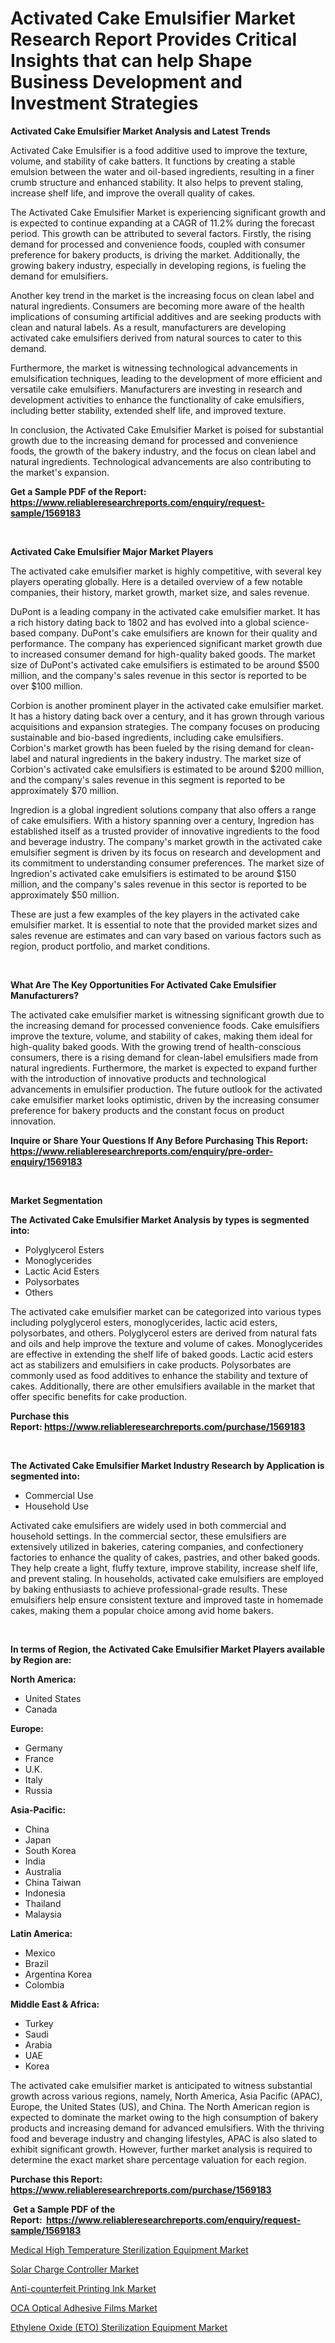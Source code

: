 <p><h1>Activated Cake Emulsifier Market Research Report Provides Critical Insights that can help Shape Business Development and Investment Strategies</h1></p><p><strong>Activated Cake Emulsifier Market Analysis and Latest Trends</strong></p>
<p><p>Activated Cake Emulsifier is a food additive used to improve the texture, volume, and stability of cake batters. It functions by creating a stable emulsion between the water and oil-based ingredients, resulting in a finer crumb structure and enhanced stability. It also helps to prevent staling, increase shelf life, and improve the overall quality of cakes.</p><p>The Activated Cake Emulsifier Market is experiencing significant growth and is expected to continue expanding at a CAGR of 11.2% during the forecast period. This growth can be attributed to several factors. Firstly, the rising demand for processed and convenience foods, coupled with consumer preference for bakery products, is driving the market. Additionally, the growing bakery industry, especially in developing regions, is fueling the demand for emulsifiers.</p><p>Another key trend in the market is the increasing focus on clean label and natural ingredients. Consumers are becoming more aware of the health implications of consuming artificial additives and are seeking products with clean and natural labels. As a result, manufacturers are developing activated cake emulsifiers derived from natural sources to cater to this demand.</p><p>Furthermore, the market is witnessing technological advancements in emulsification techniques, leading to the development of more efficient and versatile cake emulsifiers. Manufacturers are investing in research and development activities to enhance the functionality of cake emulsifiers, including better stability, extended shelf life, and improved texture.</p><p>In conclusion, the Activated Cake Emulsifier Market is poised for substantial growth due to the increasing demand for processed and convenience foods, the growth of the bakery industry, and the focus on clean label and natural ingredients. Technological advancements are also contributing to the market's expansion.</p></p>
<p><strong>Get a Sample PDF of the Report:&nbsp; <a href="https://www.reliableresearchreports.com/enquiry/request-sample/1569183">https://www.reliableresearchreports.com/enquiry/request-sample/1569183</a></strong></p>
<p>&nbsp;</p>
<p><strong>Activated Cake Emulsifier Major Market Players</strong></p>
<p><p>The activated cake emulsifier market is highly competitive, with several key players operating globally. Here is a detailed overview of a few notable companies, their history, market growth, market size, and sales revenue.</p><p>DuPont is a leading company in the activated cake emulsifier market. It has a rich history dating back to 1802 and has evolved into a global science-based company. DuPont's cake emulsifiers are known for their quality and performance. The company has experienced significant market growth due to increased consumer demand for high-quality baked goods. The market size of DuPont's activated cake emulsifiers is estimated to be around $500 million, and the company's sales revenue in this sector is reported to be over $100 million.</p><p>Corbion is another prominent player in the activated cake emulsifier market. It has a history dating back over a century, and it has grown through various acquisitions and expansion strategies. The company focuses on producing sustainable and bio-based ingredients, including cake emulsifiers. Corbion's market growth has been fueled by the rising demand for clean-label and natural ingredients in the bakery industry. The market size of Corbion's activated cake emulsifiers is estimated to be around $200 million, and the company's sales revenue in this segment is reported to be approximately $70 million.</p><p>Ingredion is a global ingredient solutions company that also offers a range of cake emulsifiers. With a history spanning over a century, Ingredion has established itself as a trusted provider of innovative ingredients to the food and beverage industry. The company's market growth in the activated cake emulsifier segment is driven by its focus on research and development and its commitment to understanding consumer preferences. The market size of Ingredion's activated cake emulsifiers is estimated to be around $150 million, and the company's sales revenue in this sector is reported to be approximately $50 million.</p><p>These are just a few examples of the key players in the activated cake emulsifier market. It is essential to note that the provided market sizes and sales revenue are estimates and can vary based on various factors such as region, product portfolio, and market conditions.</p></p>
<p>&nbsp;</p>
<p><strong>What Are The Key Opportunities For Activated Cake Emulsifier Manufacturers?</strong></p>
<p><p>The activated cake emulsifier market is witnessing significant growth due to the increasing demand for processed convenience foods. Cake emulsifiers improve the texture, volume, and stability of cakes, making them ideal for high-quality baked goods. With the growing trend of health-conscious consumers, there is a rising demand for clean-label emulsifiers made from natural ingredients. Furthermore, the market is expected to expand further with the introduction of innovative products and technological advancements in emulsifier production. The future outlook for the activated cake emulsifier market looks optimistic, driven by the increasing consumer preference for bakery products and the constant focus on product innovation.</p></p>
<p><strong>Inquire or Share Your Questions If Any Before Purchasing This Report: <a href="https://www.reliableresearchreports.com/enquiry/pre-order-enquiry/1569183">https://www.reliableresearchreports.com/enquiry/pre-order-enquiry/1569183</a></strong></p>
<p>&nbsp;</p>
<p><strong>Market Segmentation</strong></p>
<p><strong>The Activated Cake Emulsifier Market Analysis by types is segmented into:</strong></p>
<p><ul><li>Polyglycerol Esters</li><li>Monoglycerides</li><li>Lactic Acid Esters</li><li>Polysorbates</li><li>Others</li></ul></p>
<p><p>The activated cake emulsifier market can be categorized into various types including polyglycerol esters, monoglycerides, lactic acid esters, polysorbates, and others. Polyglycerol esters are derived from natural fats and oils and help improve the texture and volume of cakes. Monoglycerides are effective in extending the shelf life of baked goods. Lactic acid esters act as stabilizers and emulsifiers in cake products. Polysorbates are commonly used as food additives to enhance the stability and texture of cakes. Additionally, there are other emulsifiers available in the market that offer specific benefits for cake production.</p></p>
<p><strong>Purchase this Report:&nbsp;<a href="https://www.reliableresearchreports.com/purchase/1569183">https://www.reliableresearchreports.com/purchase/1569183</a></strong></p>
<p>&nbsp;</p>
<p><strong>The Activated Cake Emulsifier Market Industry Research by Application is segmented into:</strong></p>
<p><ul><li>Commercial Use</li><li>Household Use</li></ul></p>
<p><p>Activated cake emulsifiers are widely used in both commercial and household settings. In the commercial sector, these emulsifiers are extensively utilized in bakeries, catering companies, and confectionery factories to enhance the quality of cakes, pastries, and other baked goods. They help create a light, fluffy texture, improve stability, increase shelf life, and prevent staling. In households, activated cake emulsifiers are employed by baking enthusiasts to achieve professional-grade results. These emulsifiers help ensure consistent texture and improved taste in homemade cakes, making them a popular choice among avid home bakers.</p></p>
<p>&nbsp;</p>
<p><strong>In terms of Region, the Activated Cake Emulsifier Market Players available by Region are:</strong></p>
<p>
    <p> <strong> North America: </strong>
        <ul>
            <li>United States</li>
            <li>Canada</li>
        </ul>
        </p> 
    <p> <strong> Europe: </strong>
        <ul>
            <li>Germany</li>
            <li>France</li>
            <li>U.K.</li>
            <li>Italy</li>
            <li>Russia</li>
        </ul>
        </p> 
    <p> <strong> Asia-Pacific: </strong>
        <ul>
            <li>China</li>
            <li>Japan</li>
            <li>South Korea</li>
            <li>India</li>
            <li>Australia</li>
            <li>China Taiwan</li>
            <li>Indonesia</li>
            <li>Thailand</li>
            <li>Malaysia</li>
        </ul>
        </p> 
    <p> <strong> Latin America: </strong>
        <ul>
            <li>Mexico</li>
            <li>Brazil</li>
            <li>Argentina Korea</li>
            <li>Colombia</li>
        </ul>
        </p> 
    <p> <strong> Middle East & Africa: </strong>
        <ul>
            <li>Turkey</li>
            <li>Saudi</li>
            <li>Arabia</li>
            <li>UAE</li>
            <li>Korea</li>
        </ul>
    </p>
    </p>
<p><p>The activated cake emulsifier market is anticipated to witness substantial growth across various regions, namely, North America, Asia Pacific (APAC), Europe, the United States (US), and China. The North American region is expected to dominate the market owing to the high consumption of bakery products and increasing demand for advanced emulsifiers. With the thriving food and beverage industry and changing lifestyles, APAC is also slated to exhibit significant growth. However, further market analysis is required to determine the exact market share percentage valuation for each region.</p></p>
<p><strong>Purchase this Report: <a href="https://www.reliableresearchreports.com/purchase/1569183">https://www.reliableresearchreports.com/purchase/1569183</a></strong></p>
<p>&nbsp;<strong>Get a Sample PDF of the Report:&nbsp;&nbsp;<a href="https://www.reliableresearchreports.com/enquiry/request-sample/1569183">https://www.reliableresearchreports.com/enquiry/request-sample/1569183</a></strong></p>
<p><strong></strong></p>
<p><p><a href="https://www.linkedin.com/pulse/medical-high-temperature-sterilization-equipment-market-share/">Medical High Temperature Sterilization Equipment Market</a></p><p><a href="https://medium.com/@elyssablick/solar-charge-controller-market-furnishes-information-on-market-share-market-trends-and-market-3a2766ff515e">Solar Charge Controller Market</a></p><p><a href="https://medium.com/@shanelerde/anti-counterfeit-printing-ink-market-size-reveals-the-best-marketing-channels-in-global-industry-080396dc9de7">Anti-counterfeit Printing Ink Market</a></p><p><a href="https://www.linkedin.com/pulse/oca-optical-adhesive-films-market-research-report-provides/">OCA Optical Adhesive Films Market</a></p><p><a href="https://www.linkedin.com/pulse/ethylene-oxide-eto-sterilization-equipment-market-research/">Ethylene Oxide (ETO) Sterilization Equipment Market</a></p></p>